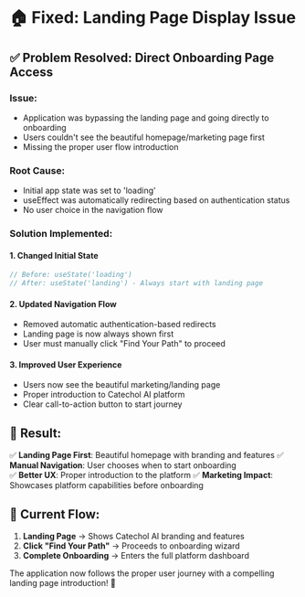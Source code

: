 # 🏠 Fixed: Landing Page Display Issue

## ✅ **Problem Resolved**: Direct Onboarding Page Access

### **Issue**: 
- Application was bypassing the landing page and going directly to onboarding
- Users couldn't see the beautiful homepage/marketing page first
- Missing the proper user flow introduction

### **Root Cause**:
- Initial app state was set to 'loading' 
- useEffect was automatically redirecting based on authentication status
- No user choice in the navigation flow

### **Solution Implemented**:

#### 1. **Changed Initial State**
```javascript
// Before: useState('loading')
// After: useState('landing') - Always start with landing page
```

#### 2. **Updated Navigation Flow**
- Removed automatic authentication-based redirects
- Landing page is now always shown first
- User must manually click "Find Your Path" to proceed

#### 3. **Improved User Experience**
- Users now see the beautiful marketing/landing page
- Proper introduction to Catechol AI platform
- Clear call-to-action button to start journey

## 🎯 **Result**: 
✅ **Landing Page First**: Beautiful homepage with branding and features
✅ **Manual Navigation**: User chooses when to start onboarding  
✅ **Better UX**: Proper introduction to the platform
✅ **Marketing Impact**: Showcases platform capabilities before onboarding

## 🌟 **Current Flow**:
1. **Landing Page** → Shows Catechol AI branding and features
2. **Click "Find Your Path"** → Proceeds to onboarding wizard
3. **Complete Onboarding** → Enters the full platform dashboard

The application now follows the proper user journey with a compelling landing page introduction! 🚀